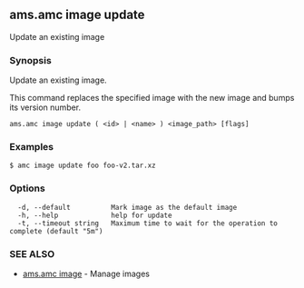 ## ams.amc image update

Update an existing image

### Synopsis

Update an existing image.

This command replaces the specified image with the new image and bumps its version number.


```
ams.amc image update ( <id> | <name> ) <image_path> [flags]
```

### Examples

```
$ amc image update foo foo-v2.tar.xz
```

### Options

```
  -d, --default          Mark image as the default image
  -h, --help             help for update
  -t, --timeout string   Maximum time to wait for the operation to complete (default "5m")
```

### SEE ALSO

* [ams.amc image](ams.amc_image.md)	 - Manage images


